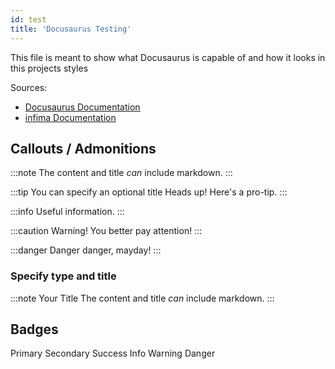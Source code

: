 ```yaml
---
id: test
title: 'Docusaurus Testing'
---
```


This file is meant to show what Docusaurus is capable of and how it looks in this projects styles

Sources:

- [Docusaurus Documentation](https://docusaurus.io/docs/)
- [infima Documentation](https://infima.dev/docs/getting-started/introduction)

## Callouts / Admonitions

:::note
The content and title *can* include markdown.
:::

:::tip You can specify an optional title
Heads up! Here's a pro-tip.
:::

:::info
Useful information.
:::

:::caution
Warning! You better pay attention!
:::

:::danger
Danger danger, mayday!
:::

### Specify type and title

:::note Your Title
The content and title *can* include markdown.
:::

## Badges

<span class="badge badge--primary">Primary</span>
<span class="badge badge--secondary">Secondary</span>
<span class="badge badge--success">Success</span>
<span class="badge badge--info">Info</span>
<span class="badge badge--warning">Warning</span>
<span class="badge badge--danger">Danger</span>
